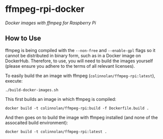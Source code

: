 # ffmpeg-rpi-docker
_Docker images with ffmpeg for Raspberry Pi_

## How to Use
ffmpeg is being compiled with the `--non-free` and `--enable-gpl` flags so it cannot be distributed in binary form,
such as in a Docker image on DockerHub. Therefore, to use, you will need to build the images yourself (please ensure
you adhere to the terms of all relevant licenses).

To easily build the an image with ffmpeg (`colinnolan/ffmpeg-rpi:latest`), execute:
```
./build-docker-images.sh
```

This first builds an image in which ffmpeg is compiled:
```
docker build -t colinnolan/ffmpeg-rpi:build -f Dockerfile.build .
```

And then goes on to build the image with ffmpeg installed (and none of the assocaited build environment):
```
docker build -t colinnolan/ffmpeg-rpi:latest .
```

